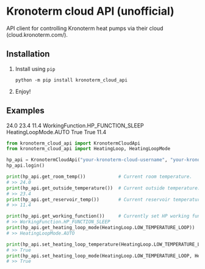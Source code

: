# Kronoterm cloud API (unofficial)

API client for controlling Kronoterm heat pumps via their cloud (cloud.kronoterm.com/).

## Installation

1. Install using `pip`
   ```shell
   python -m pip install kronoterm_cloud_api
   ```
2. Enjoy!

## Examples
24.0
23.4
11.4
WorkingFunction.HP_FUNCTION_SLEEP
HeatingLoopMode.AUTO
True
True
11.4
```python
from kronoterm_cloud_api import KronotermCloudApi
from kronoterm_cloud_api import HeatingLoop, HeatingLoopMode

hp_api = KronotermCloudApi("your-kronoterm-cloud-username", "your-kronoterm-cloud-password")
hp_api.login()

print(hp_api.get_room_temp())            # Current room temperature.
# >> 24.0
print(hp_api.get_outside_temperature())  # Current outside temperature.
# >> 23.4
print(hp_api.get_reservoir_temp())       # Current reservoir temperature.
# >> 11.4

print(hp_api.get_working_function())     # Currently set HP working function
# >> WorkingFunction.HP_FUNCTION_SLEEP
print(hp_api.get_heating_loop_mode(HeatingLoop.LOW_TEMPERATURE_LOOP))             # Get the mode of heating loop.
# >> HeatingLoopMode.AUTO

print(hp_api.set_heating_loop_temperature(HeatingLoop.LOW_TEMPERATURE_LOOP, 24))  # Set heating loop temperature.
# >> True
print(hp_api.set_heating_loop_mode(HeatingLoop.LOW_TEMPERATURE_LOOP, HeatingLoopMode.AUTO))  # Set the mode of heating loop.
# >> True

```